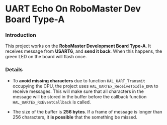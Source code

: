 # UART Echo On RoboMaster Dev Board Type-A

### Introduction

This project works on the **RoboMaster Development Board Type-A**. It receives message from **USART6**, and **send it back**. When this happens, the green LED on the board will flash once.

### Details

- To **avoid missing characters** due to function `HAL_UART_Transmit` occupying the CPU, the project uses `HAL_UARTEx_ReceiveToIdle_DMA` to receive messages. This will make sure that all characters in the message will be stored in the buffer before the callback function `HAL_UARTEx_RxEventCallback` is called.

- The size of the buffer is **256 bytes**. If a frame of message is longer than 256 characters, it **is possible** that the something be missed.